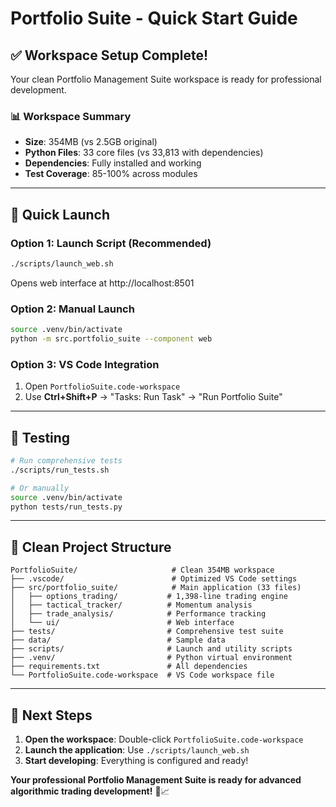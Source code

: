 # Portfolio Suite - Quick Start Guide

## ✅ **Workspace Setup Complete!**

Your clean Portfolio Management Suite workspace is ready for professional development.

### **📊 Workspace Summary**
- **Size**: 354MB (vs 2.5GB original)
- **Python Files**: 33 core files (vs 33,813 with dependencies)
- **Dependencies**: Fully installed and working
- **Test Coverage**: 85-100% across modules

---

## 🚀 **Quick Launch**

### **Option 1: Launch Script (Recommended)**
```bash
./scripts/launch_web.sh
```
Opens web interface at http://localhost:8501

### **Option 2: Manual Launch**
```bash
source .venv/bin/activate
python -m src.portfolio_suite --component web
```

### **Option 3: VS Code Integration**
1. Open `PortfolioSuite.code-workspace`
2. Use **Ctrl+Shift+P** → "Tasks: Run Task" → "Run Portfolio Suite"

---

## 🧪 **Testing**

```bash
# Run comprehensive tests
./scripts/run_tests.sh

# Or manually
source .venv/bin/activate
python tests/run_tests.py
```

---

## 📂 **Clean Project Structure**

```
PortfolioSuite/                     # Clean 354MB workspace
├── .vscode/                        # Optimized VS Code settings
├── src/portfolio_suite/            # Main application (33 files)
│   ├── options_trading/           # 1,398-line trading engine
│   ├── tactical_tracker/          # Momentum analysis
│   ├── trade_analysis/            # Performance tracking
│   └── ui/                        # Web interface
├── tests/                         # Comprehensive test suite
├── data/                          # Sample data
├── scripts/                       # Launch and utility scripts
├── .venv/                         # Python virtual environment
├── requirements.txt               # All dependencies
└── PortfolioSuite.code-workspace  # VS Code workspace file
```

---

## 🎯 **Next Steps**

1. **Open the workspace**: Double-click `PortfolioSuite.code-workspace`
2. **Launch the application**: Use `./scripts/launch_web.sh`
3. **Start developing**: Everything is configured and ready!

**Your professional Portfolio Management Suite is ready for advanced algorithmic trading development!** 🚀📈
